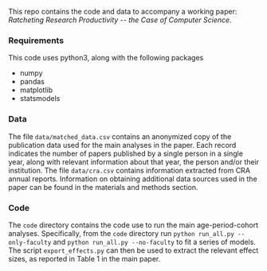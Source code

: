 This repo contains the code and data to accompany a working paper: *Ratcheting Research Productivity -- the Case of Computer Science*.

### Requirements

This code uses python3, along with the following packages

- numpy
- pandas
- matplotlib
- statsmodels

### Data

The file `data/matched_data.csv` contains an anonymized copy of the publication data used for the main analyses in the paper. Each record indicates the number of papers published by a single person in a single year, along with relevant information about that year, the person and/or their institution. The file `data/cra.csv` contains information extracted from CRA annual reports. Information on obtaining additional data sources used in the paper can be found in the materials and methods section.

### Code

The `code` directory contains the code use to run the main age-period-cohort analyses. Specifically, from the `code` directory run `python run_all.py --only-faculty` and `python run_all.py --no-faculty` to fit a series of models. The script `export_effects.py` can then be used to extract the relevant effect sizes, as reported in Table 1 in the main paper.


